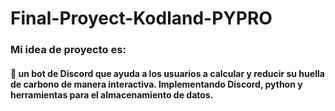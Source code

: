 # Final-Proyect-Kodland-PYPRO

### Mi idea de proyecto es:
#### 🌱  un bot de Discord que ayuda a los usuarios a calcular y reducir su huella de carbono de manera interactiva. Implementando Discord, python y herramientas para el almacenamiento de datos.
